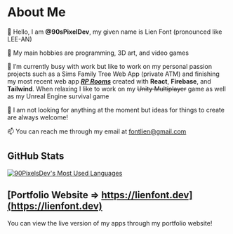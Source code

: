 # About Me
👋 Hello, I am **@90sPixelDev**, my given name is Lien Font (pronounced like LEE-AN)

👀 My main hobbies are programming, 3D art, and video games

🌱 I’m currently busy with work but like to work on my personal passion projects such as a Sims Family Tree Web App (private ATM) and finishing my most recent web app ***[RP Rooms](https://github.com/90sPixelDev/rp-rooms)*** created with **React**, **Firebase**, and **Tailwind**. When relaxing I like to work on my ~~Unity Multiplayer~~ game as well as my Unreal Engine survival game

💞️ I am not looking for anything at the moment but ideas for things to create are always welcome!

📫 You can reach me through my email at fontlien@gmail.com

## GitHub Stats
[![90PixelsDev's Most Used Languages](https://github-readme-stats.vercel.app/api/top-langs/?username=90sPixelDev&show_icons=true&theme=jolly&layout=compact)](https://github.com/90sPixelDev/github-readme-stats)

## [Portfolio Website => https://lienfont.dev](https://lienfont.dev)
You can view the live version of my apps through my portfolio website!
